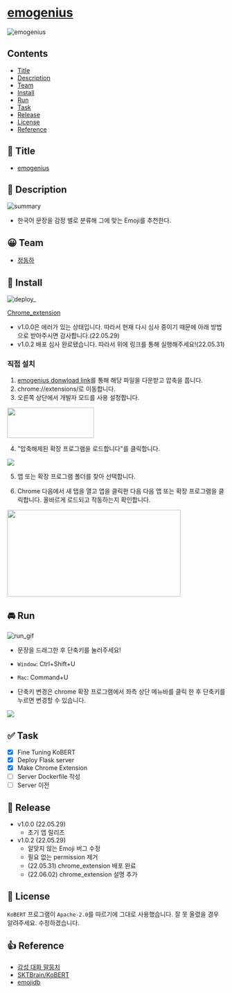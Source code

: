 # [emogenius](https://github.com/ha4219/emogenius)

![emogenius](https://github.com/ha4219/emogenius/blob/dev/assets/readme/0.png?raw=true)

## Contents

- [Title](#-title)
- [Description](#-description)
- [Team](#-team)
- [Install](#-install)
- [Run](#-run)
- [Task](#-task)
- [Release](#-release)
- [License](#-license)
- [Reference](#-reference)

## 🎉 Title

- [emogenius](https://chrome.google.com/webstore/detail/emogenius/heddhmefcmbkfoojdngpojbhkkglgcdg?hl=ko&authuser=0)


## 📖 Description
![summary](https://github.com/ha4219/emogenius/blob/dev/assets/readme/summary.png?raw=true)
- 한국어 문장을 감정 별로 분류해 그에 맞는 Emoji를 추천한다.



## 😀 Team

- [정동하](https://github.com/ha4219)


## 🎯 Install
![deploy_](https://github.com/ha4219/emogenius/blob/dev/assets/readme/1.png?raw=true)

[Chrome_extension ](https://chrome.google.com/webstore/detail/emogenius/heddhmefcmbkfoojdngpojbhkkglgcdg?hl=ko&authuser=0)
- v1.0.0은 에러가 있는 상태입니다. 따라서 현재 다시 심사 중이기 때문에 아래 방법으로 받아주시면 감사합니다.(22.05.29)
- v1.0.2 배포 심사 완료됐습니다. 따라서 위에 링크를 통해 실행해주세요!(22.05.31)

### 직접 설치
1. [emogenius donwload link](https://github.com/ha4219/emogenius/releases/download/1.0.2/emogenius.zip)를 통해 해당 파일을 다운받고 압축을 풉니다.
2. chrome://extensions/로 이동합니다.
3. 오른쪽 상단에서 개발자 모드를 사용 설정합니다.
<img src="https://github.com/ha4219/emogenius/blob/dev/assets/readme/2.png?raw=true" style="display: block;  width: 200px; height: 70px;"/>

4. "압축해제된 확장 프로그램을 로드합니다"를 클릭합니다.
<img src="https://github.com/ha4219/emogenius/blob/dev/assets/readme/3.png?raw=true" style="display: block;"/>

5. 앱 또는 확장 프로그램 폴더를 찾아 선택합니다.

6. Chrome 다음에서 새 탭을 열고 앱을 클릭한 다음 다음 앱 또는 확장 프로그램을 클릭합니다. 올바르게 로드되고 작동하는지 확인합니다.
<img src="https://github.com/ha4219/emogenius/blob/dev/assets/readme/4.png?raw=true" style="display: block; width: 400px; height: 200px;"/>


## 🚘 Run

![run_gif](https://github.com/ha4219/emogenius/blob/dev/assets/readme/run.gif?raw=true)

- 문장을 드래그한 후 단축키를 눌러주세요!
 
- `Window`: Ctrl+Shift+U
- `Mac`: Command+U 

- 단축키 변경은 chrome 확장 프로그램에서 좌측 상단 메뉴바를 클릭 한 후 단축키를 누르면 변경할 수 있습니다.
<img src="https://github.com/ha4219/emogenius/blob/dev/assets/readme/5.png?raw=true" style="display: block;"/>

## ✅ Task
- [x] Fine Tuning KoBERT 
- [x] Deploy Flask server 
- [x] Make Chrome Extension
- [ ] Server Dockerfile 작성
- [ ] Server 이전

## 🌋 Release
- v1.0.0 (22.05.29)
  - 초기 앱 릴리즈
- v1.0.2 (22.05.29)
  - 알맞지 않는 Emoji 버그 수정
  - 필요 없는 permission 제거
  - (22.05.31) chrome_extension 배포 완료
  - (22.06.02) chrome_extension 설명 추가

## 📄 License
`KoBERT` 프로그램이 `Apache-2.0`를 따르기에 그대로 사용했습니다. 잘 못 올렸을 경우 알려주세요. 수정하겠습니다.

## 👍 Reference

- [감성 대화 말뭉치](https://aihub.or.kr/aidata/7978)
- [SKTBrain/KoBERT](https://github.com/SKTBrain/KoBERT)
- [emojidb](https://emojidb.org/)
